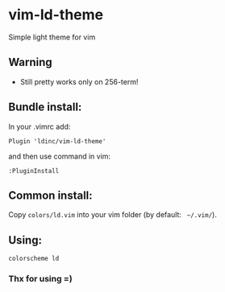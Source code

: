 # vim-ld-theme
Simple light theme for vim

## Warning
* Still pretty works only on 256-term!

## Bundle install:
In your .vimrc add:
```
Plugin 'ldinc/vim-ld-theme'
```
and then use command in vim:
```vim
:PluginInstall
```

## Common install:
Copy ``` colors/ld.vim ``` into your vim folder (by default: ``` ~/.vim/```).

## Using:
```vim
colorscheme ld
```

### Thx for using =)
